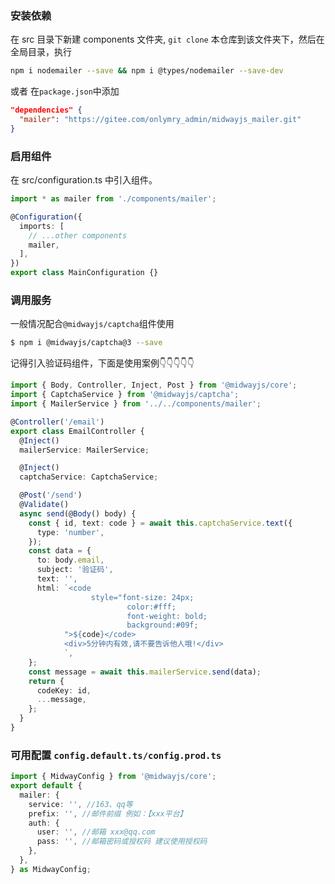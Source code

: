 ### 安装依赖

在 src 目录下新建 components 文件夹, `git clone` 本仓库到该文件夹下，然后在全局目录，执行

```bash
npm i nodemailer --save && npm i @types/nodemailer --save-dev
```

或者 在`package.json`中添加

```json
"dependencies" {
  "mailer": "https://gitee.com/onlymry_admin/midwayjs_mailer.git"
}
```

### 启用组件

在 src/configuration.ts 中引入组件。

```ts
import * as mailer from './components/mailer';

@Configuration({
  imports: [
    // ...other components
    mailer,
  ],
})
export class MainConfiguration {}
```

### 调用服务

一般情况配合`@midwayjs/captcha`组件使用


```bash
$ npm i @midwayjs/captcha@3 --save
```

记得引入验证码组件，下面是使用案例👇👇👇👇👇

```ts
import { Body, Controller, Inject, Post } from '@midwayjs/core';
import { CaptchaService } from '@midwayjs/captcha';
import { MailerService } from '../../components/mailer';

@Controller('/email')
export class EmailController {
  @Inject()
  mailerService: MailerService;

  @Inject()
  captchaService: CaptchaService;

  @Post('/send')
  @Validate()
  async send(@Body() body) {
    const { id, text: code } = await this.captchaService.text({
      type: 'number',
    });
    const data = {
      to: body.email,
      subject: '验证码',
      text: '',
      html: `<code
                  style="font-size: 24px;
                          color:#fff;
                          font-weight: bold;
                          background:#09f;
            ">${code}</code>
            <div>5分钟内有效,请不要告诉他人哦!</div>
            `,
    };
    const message = await this.mailerService.send(data);
    return {
      codeKey: id,
      ...message,
    };
  }
}
```

### 可用配置 `config.default.ts/config.prod.ts`

```ts
import { MidwayConfig } from '@midwayjs/core';
export default {
  mailer: {
    service: '', //163、qq等
    prefix: '', //邮件前缀 例如：【xxx平台】
    auth: {
      user: '', //邮箱 xxx@qq.com
      pass: '', //邮箱密码或授权码 建议使用授权码
    },
  },
} as MidwayConfig;
```
